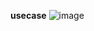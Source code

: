 **usecase**
![image](https://github.com/user-attachments/assets/54a97f57-d770-43c6-95c3-966b6b7a60da)
